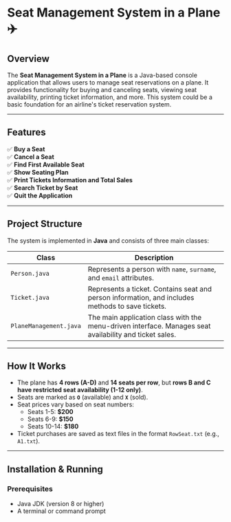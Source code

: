# Seat Management System in a Plane ✈️

## Overview
The **Seat Management System in a Plane** is a Java-based console application that allows users to manage seat reservations on a plane. It provides functionality for buying and canceling seats, viewing seat availability, printing ticket information, and more. This system could be a basic foundation for an airline's ticket reservation system.

---

## Features
✅ **Buy a Seat**  
✅ **Cancel a Seat**  
✅ **Find First Available Seat**  
✅ **Show Seating Plan**  
✅ **Print Tickets Information and Total Sales**  
✅ **Search Ticket by Seat**  
✅ **Quit the Application**

---

## Project Structure
The system is implemented in **Java** and consists of three main classes:

| Class             | Description                                                                                      |
|-------------------|--------------------------------------------------------------------------------------------------|
| `Person.java`     | Represents a person with `name`, `surname`, and `email` attributes.                              |
| `Ticket.java`     | Represents a ticket. Contains seat and person information, and includes methods to save tickets. |
| `PlaneManagement.java` | The main application class with the menu-driven interface. Manages seat availability and ticket sales. |

---

## How It Works
- The plane has **4 rows (A-D)** and **14 seats per row**, but **rows B and C have restricted seat availability (1-12 only)**.
- Seats are marked as **`O`** (available) and **`X`** (sold).
- Seat prices vary based on seat numbers:
  - Seats 1-5: **$200**
  - Seats 6-9: **$150**
  - Seats 10-14: **$180**
- Ticket purchases are saved as text files in the format `RowSeat.txt` (e.g., `A1.txt`).

---

## Installation & Running
### Prerequisites
- Java JDK (version 8 or higher)
- A terminal or command prompt
